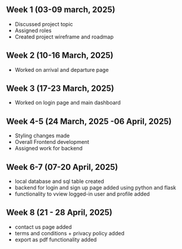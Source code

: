 ## Week 1 (03-09 march, 2025)
- Discussed project topic
- Assigned roles
- Created project wireframe and roadmap 

## Week 2 (10-16 March, 2025)
- Worked on arrival and departure page

## Week 3 (17-23 March, 2025)
- Worked on login page and main dashboard

## Week 4-5 (24 March, 2025 -06 April, 2025)
- Styling changes made
- Overall Frontend development
- Assigned work for backend

## Week 6-7 (07-20 April, 2025)
- local database and sql table created
- backend for login and sign up page added using python and flask
- functionality to vview logged-in user and profile added

## Week 8 (21 - 28 April, 2025)
- contact us page added
- terms and conditions + privacy policy added
- export as pdf functionality added
